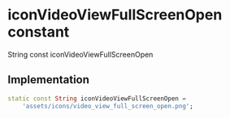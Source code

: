 


# iconVideoViewFullScreenOpen constant







String const iconVideoViewFullScreenOpen
  







## Implementation

```dart
static const String iconVideoViewFullScreenOpen =
    'assets/icons/video_view_full_screen_open.png';
```








